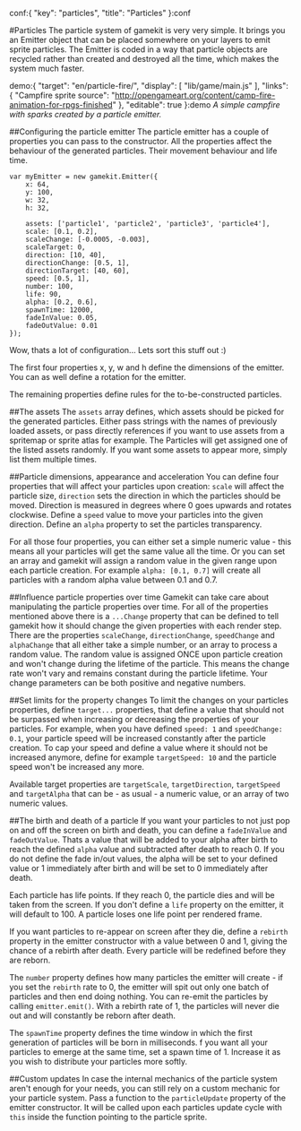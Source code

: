conf:{
    "key": "particles",
    "title": "Particles"
}:conf

#Particles
The particle system of gamekit is very very simple. It brings you an Emitter object that can be placed somewhere on your
layers to emit sprite particles. The Emitter is coded in a way that particle objects are recycled rather than created and
destroyed all the time, which makes the system much faster.

demo:{
    "target": "en/particle-fire/",
    "display": [
        "lib/game/main.js"
    ],
    "links": {
        "Campfire sprite source": "http://opengameart.org/content/camp-fire-animation-for-rpgs-finished"
    },
    "editable": true
}:demo
_A simple campfire with sparks created by a particle emitter._

##Configuring the particle emitter
The particle emitter has a couple of properties you can pass to the constructor. All the properties affect the behaviour
of the generated particles. Their movement behaviour and life time.

    var myEmitter = new gamekit.Emitter({
        x: 64,
        y: 100,
        w: 32,
        h: 32,
        
        assets: ['particle1', 'particle2', 'particle3', 'particle4'],
        scale: [0.1, 0.2],
        scaleChange: [-0.0005, -0.003],
        scaleTarget: 0,
        direction: [10, 40],
        directionChange: [0.5, 1],
        directionTarget: [40, 60],
        speed: [0.5, 1],
        number: 100,
        life: 90,
        alpha: [0.2, 0.6],
        spawnTime: 12000,
        fadeInValue: 0.05,
        fadeOutValue: 0.01
    });

Wow, thats a lot of configuration... Lets sort this stuff out :)

The first four properties x, y, w and h define the dimensions of the emitter. You can as well define a rotation for the emitter.

The remaining properties define rules for the to-be-constructed particles.

##The assets
The `assets` array defines, which assets should be picked for the generated particles.
Either pass strings with the names of previously loaded assets, or pass directly references if you want to use assets from
a spritemap or sprite atlas for example. The Particles will get assigned one of the listed assets randomly. If you want some
assets to appear more, simply list them multiple times.

##Particle dimensions, appearance and acceleration
You can define four properties that will affect your particles upon creation: `scale` will affect the particle size, `direction`
sets the direction in which the particles should be moved. Direction is measured in degrees where 0 goes upwards and rotates
clockwise. Define a `speed` value to move your particles into the given direction. Define an `alpha` property to set the 
particles transparency.

For all those four properties, you can either set a simple numeric value - this means all your particles will get the same
value all the time. Or you can set an array and gamekit will assign a random value in the given range upon each particle
creation. For example `alpha: [0.1, 0.7]` will create all particles with a random alpha value between 0.1 and 0.7.

##Influence particle properties over time
Gamekit can take care about manipulating the particle properties over time. For all of the properties mentioned above there
is a `...Change` property that can be defined to tell gamekit how it should change the given properties with each render step.
There are the properties `scaleChange`, `directionChange`, `speedChange` and `alphaChange` that all either take a simple number,
or an array to process a random value. The random value is assigned ONCE upon particle creation and won't change during the
lifetime of the particle. This means the change rate won't vary and remains constant during the particle lifetime. Your change
parameters can be both positive and negative numbers.

##Set limits for the property changes
To limit the changes on your particles properties, define `target...` properties, that define a value that should not be surpassed
when increasing or decreasing the properties of your particles. For example, when you have defined `speed: 1` and `speedChange: 0.1`,
your particle speed will be increased constantly after the particle creation. To cap your speed and define a value where it should
not be increased anymore, define for example `targetSpeed: 10` and the particle speed won't be increased any more.

Available target properties are `targetScale`, `targetDirection`, `targetSpeed` and `targetAlpha` that can be - as usual - a numeric
value, or an array of two numeric values.

##The birth and death of a particle
If you want your particles to not just pop on and off the screen on birth and death, you can define a `fadeInValue` and `fadeOutValue`.
Thats a value that will be added to your alpha after birth  to reach the defined `alpha` value and subtracted after death to reach 0.
If you do not define the fade in/out values, the alpha will be set to your defined value or 1 immediately after birth and will be set
to 0 immediately after death.

Each particle has life points. If they reach 0, the particle dies and will be taken from the screen. If you don't define a `life`
property on the emitter, it will default to 100. A particle loses one life point per rendered frame.

If you want particles to re-appear on screen after they die, define a `rebirth` property in the emitter constructor with a value
between 0 and 1, giving the chance of a rebirth after death. Every particle will be redefined before they are reborn.

The `number` property defines how many particles the emitter will create - if you set the `rebirth` rate to 0, the emitter will
spit out only one batch of particles and then end doing nothing. You can re-emit the particles by calling `emitter.emit()`. With
a rebirth rate of 1, the particles will never die out and will constantly be reborn after death.

The `spawnTime` property defines the time window in which the first generation of particles will be born in milliseconds.
 f you want all your particles to emerge at the same time, set a spawn time of 1. Increase it as you wish to distribute
  your particles more softly.
  
##Custom updates
In case the internal mechanics of the particle system aren't enough for your needs, you can still rely on a custom mechanic
for your particle system. Pass a function to the `particleUpdate` property of the emitter constructor. It will be called upon
each particles update cycle with `this` inside the function pointing to the particle sprite.